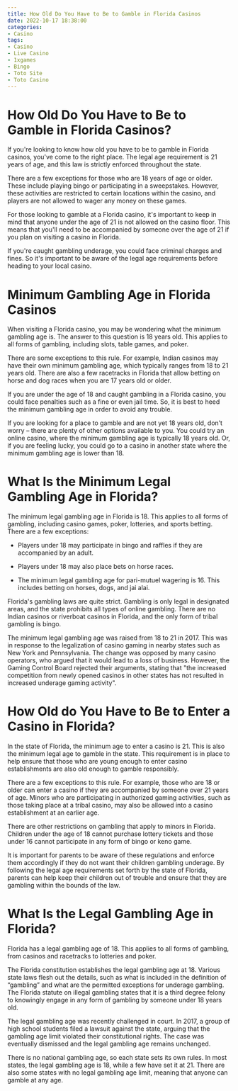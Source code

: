 ```yaml
---
title: How Old Do You Have to Be to Gamble in Florida Casinos
date: 2022-10-17 18:38:00
categories:
- Casino
tags:
- Casino
- Live Casino
- 1xgames
- Bingo
- Toto Site
- Toto Casino
---
```



#  How Old Do You Have to Be to Gamble in Florida Casinos?

If you're looking to know how old you have to be to gamble in Florida casinos, you've come to the right place. The legal age requirement is 21 years of age, and this law is strictly enforced throughout the state.

There are a few exceptions for those who are 18 years of age or older. These include playing bingo or participating in a sweepstakes. However, these activities are restricted to certain locations within the casino, and players are not allowed to wager any money on these games.

For those looking to gamble at a Florida casino, it's important to keep in mind that anyone under the age of 21 is not allowed on the casino floor. This means that you'll need to be accompanied by someone over the age of 21 if you plan on visiting a casino in Florida.

If you're caught gambling underage, you could face criminal charges and fines. So it's important to be aware of the legal age requirements before heading to your local casino.

#  Minimum Gambling Age in Florida Casinos

When visiting a Florida casino, you may be wondering what the minimum gambling age is. The answer to this question is 18 years old. This applies to all forms of gambling, including slots, table games, and poker.

There are some exceptions to this rule. For example, Indian casinos may have their own minimum gambling age, which typically ranges from 18 to 21 years old. There are also a few racetracks in Florida that allow betting on horse and dog races when you are 17 years old or older.

If you are under the age of 18 and caught gambling in a Florida casino, you could face penalties such as a fine or even jail time. So, it is best to heed the minimum gambling age in order to avoid any trouble.

If you are looking for a place to gamble and are not yet 18 years old, don’t worry – there are plenty of other options available to you. You could try an online casino, where the minimum gambling age is typically 18 years old. Or, if you are feeling lucky, you could go to a casino in another state where the minimum gambling age is lower than 18.

#  What Is the Minimum Legal Gambling Age in Florida?

The minimum legal gambling age in Florida is 18. This applies to all forms of gambling, including casino games, poker, lotteries, and sports betting. There are a few exceptions:

* Players under 18 may participate in bingo and raffles if they are accompanied by an adult.

* Players under 18 may also place bets on horse races.

* The minimum legal gambling age for pari-mutuel wagering is 16. This includes betting on horses, dogs, and jai alai.

Florida's gambling laws are quite strict. Gambling is only legal in designated areas, and the state prohibits all types of online gambling. There are no Indian casinos or riverboat casinos in Florida, and the only form of tribal gambling is bingo.

The minimum legal gambling age was raised from 18 to 21 in 2017. This was in response to the legalization of casino gaming in nearby states such as New York and Pennsylvania. The change was opposed by many casino operators, who argued that it would lead to a loss of business. However, the Gaming Control Board rejected their arguments, stating that "the increased competition from newly opened casinos in other states has not resulted in increased underage gaming activity".

#  How Old do You Have to Be to Enter a Casino in Florida?

In the state of Florida, the minimum age to enter a casino is 21. This is also the minimum legal age to gamble in the state. This requirement is in place to help ensure that those who are young enough to enter casino establishments are also old enough to gamble responsibly.

There are a few exceptions to this rule. For example, those who are 18 or older can enter a casino if they are accompanied by someone over 21 years of age. Minors who are participating in authorized gaming activities, such as those taking place at a tribal casino, may also be allowed into a casino establishment at an earlier age.

There are other restrictions on gambling that apply to minors in Florida. Children under the age of 18 cannot purchase lottery tickets and those under 16 cannot participate in any form of bingo or keno game.

It is important for parents to be aware of these regulations and enforce them accordingly if they do not want their children gambling underage. By following the legal age requirements set forth by the state of Florida, parents can help keep their children out of trouble and ensure that they are gambling within the bounds of the law.

#  What Is the Legal Gambling Age in Florida?

Florida has a legal gambling age of 18. This applies to all forms of gambling, from casinos and racetracks to lotteries and poker.

The Florida constitution establishes the legal gambling age at 18. Various state laws flesh out the details, such as what is included in the definition of “gambling” and what are the permitted exceptions for underage gambling. The Florida statute on illegal gambling states that it is a third degree felony to knowingly engage in any form of gambling by someone under 18 years old.

The legal gambling age was recently challenged in court. In 2017, a group of high school students filed a lawsuit against the state, arguing that the gambling age limit violated their constitutional rights. The case was eventually dismissed and the legal gambling age remains unchanged.

There is no national gambling age, so each state sets its own rules. In most states, the legal gambling age is 18, while a few have set it at 21. There are also some states with no legal gambling age limit, meaning that anyone can gamble at any age.